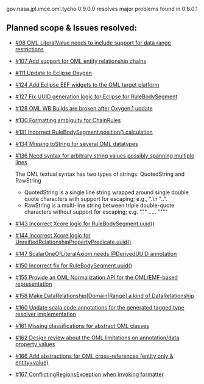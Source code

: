 gov.nasa.jpl.imce.oml.tycho 0.9.0.0 resolves major problems found in 0.8.0.1

## Planned scope & Issues resolved:

- [#98 OML LiteralValue needs to include support for data range restrictions](https://github.com/JPL-IMCE/gov.nasa.jpl.imce.oml/issues/98)

- [#107 Add support for OML entity relationship chains](https://github.com/JPL-IMCE/gov.nasa.jpl.imce.oml/issues/107)

- [#111 Update to Eclipse Oxygen](https://github.com/JPL-IMCE/gov.nasa.jpl.imce.oml/issues/111)

- [#124 Add Eclipse EEF widgets to the OML target platform](https://github.com/JPL-IMCE/gov.nasa.jpl.imce.oml/issues/124)

- [#127 Fix UUID generation logic for Eclipse for RuleBodySegment](https://github.com/JPL-IMCE/gov.nasa.jpl.imce.oml/issues/127)

- [#128 OML WB Builds are broken after Oxygen.1 update](https://github.com/JPL-IMCE/gov.nasa.jpl.imce.oml/issues/128)

- [#130 Formatting ambiguity for ChainRules](https://github.com/JPL-IMCE/gov.nasa.jpl.imce.oml/issues/130)

- [#131 Incorrect RuleBodySegment.position() calculation](https://github.com/JPL-IMCE/gov.nasa.jpl.imce.oml/issues/131)

- [#134 Missing toString for several OML datatypes](https://github.com/JPL-IMCE/gov.nasa.jpl.imce.oml/issues/134)

- [#136 Need syntax for arbitrary string values possibly spanning multiple lines](https://github.com/JPL-IMCE/gov.nasa.jpl.imce.oml/issues/136)

	The OML textual syntax has two types of strings: QuotedString and RawString
	- QuotedString is a single line string wrapped around single double quote characters with support for escaping; e.g., ".\n \"..".
	- RawString is a multi-line string between triple double-quote characters without support for escaping; e.g. """ ..... """"
	
- [#143 Incorrect Xcore logic for RuleBodySegment.uuid()](https://github.com/JPL-IMCE/gov.nasa.jpl.imce.oml/issues/143)

- [#144 Incorrect Xcore logic for UnreifiedRelationshipPropertyPredicate.uuid()](https://github.com/JPL-IMCE/gov.nasa.jpl.imce.oml/issues/145)

- [#147 ScalarOneOfLiteralAxiom needs @DerivedUUID annotation](https://github.com/JPL-IMCE/gov.nasa.jpl.imce.oml/issues/147)

- [#150 Incorrect fix for RuleBodySegment.uuid()](https://github.com/JPL-IMCE/gov.nasa.jpl.imce.oml/issues/150)

- [#155 Provide an OML Normalization API for the OML/EMF-based representation](https://github.com/JPL-IMCE/gov.nasa.jpl.imce.oml/issues/155)

- [#158 Make DataRelationship[Domain|Range] a kind of DataRelationship](https://github.com/JPL-IMCE/gov.nasa.jpl.imce.oml/issues/158)

- [#160 Update scala code annotations for the generated tagged type resolver implementation](https://github.com/JPL-IMCE/gov.nasa.jpl.imce.oml/issues/160)

- [#161 Missing classifications for abstract OML classes](https://github.com/JPL-IMCE/gov.nasa.jpl.imce.oml/issues/161)

- [#162 Design review about the OML limitations on annotation/data property values](https://github.com/JPL-IMCE/gov.nasa.jpl.imce.oml/issues/162)

- [#166 Add abstractions for OML cross-references (entity only & entity+value)](https://github.com/JPL-IMCE/gov.nasa.jpl.imce.oml/issues/166)

- [#167 ConflictingRegionsException when invoking formatter](https://github.com/JPL-IMCE/gov.nasa.jpl.imce.oml/issues/167)
